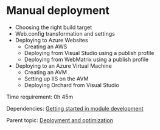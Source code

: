 # Manual deployment



- Choosing the right build target
- Web.config transformation and settings
- Deploying to Azure Websites
	- Creating an AWS
	- Deploying from Visual Studio using a publish profile
	- Deploying from WebMatrix using a publish profile
- Deploying to an Azure Virtual Machine
	- Creating an AVM
	- Setting up IIS on the AVM
	- Deploying Orchard from Visual Studio

Time requirement: 0h 45m

Dependencies: [Getting started in module development](../ModuleDevelopmentAndApis/GettingStartedInModuleDevelopment)

Parent topic: [Deployment and optimization](./)